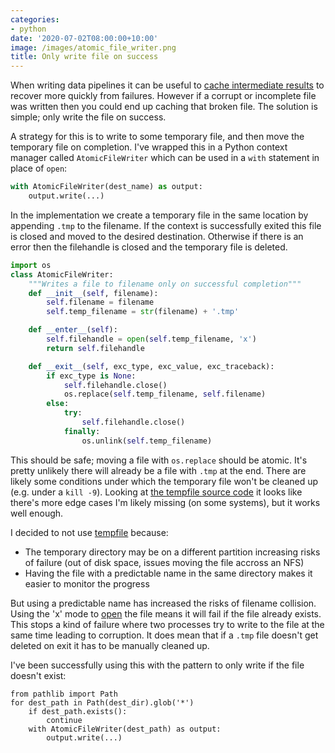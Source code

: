 ```yaml
---
categories:
- python
date: '2020-07-02T08:00:00+10:00'
image: /images/atomic_file_writer.png
title: Only write file on success
---
```


When writing data pipelines it can be useful to [cache intermediate results](/caching-pipelines) to recover more quickly from failures.
However if a corrupt or incomplete file was written then you could end up caching that broken file.
The solution is simple; only write the file on success.

A strategy for this is to write to some temporary file, and then move the temporary file on completion.
I've wrapped this in a Python context manager called `AtomicFileWriter` which can be used in a `with` statement in place of `open`:

```python
with AtomicFileWriter(dest_name) as output:
    output.write(...)
```

In the implementation we create a temporary file in the same location by appending `.tmp` to the filename.
If the context is successfully exited this file is closed and moved to the desired destination.
Otherwise if there is an error then the filehandle is closed and the temporary file is deleted.


```python
import os
class AtomicFileWriter:
    """Writes a file to filename only on successful completion"""
    def __init__(self, filename):
        self.filename = filename
        self.temp_filename = str(filename) + '.tmp'

    def __enter__(self):
        self.filehandle = open(self.temp_filename, 'x')
        return self.filehandle

    def __exit__(self, exc_type, exc_value, exc_traceback):
        if exc_type is None:
            self.filehandle.close()
            os.replace(self.temp_filename, self.filename)
        else:
            try:
                self.filehandle.close()
            finally:
                os.unlink(self.temp_filename)
```


This should be safe; moving a file with `os.replace` should be atomic.
It's pretty unlikely there will already be a file with `.tmp` at the end.
There are likely some conditions under which the temporary file won't be cleaned up (e.g. under a `kill -9`).
Looking at [the tempfile source code](https://github.com/python/cpython/blob/master/Lib/tempfile.py) it looks like there's more edge cases I'm likely missing (on some systems), but it works well enough.

I decided to not use [tempfile](https://docs.python.org/3/library/tempfile.html) because:

* The temporary directory may be on a different partition increasing risks of failure (out of disk space, issues moving the file accross an NFS)
* Having the file with a predictable name in the same directory makes it easier to monitor the progress

But using a predictable name has increased the risks of filename collision.
Using the 'x' mode to [open](https://docs.python.org/3/library/functions.html#open) the file means it will fail if the file already exists.
This stops a kind of failure where two processes try to write to the file at the same time leading to corruption.
It does mean that if a `.tmp` file doesn't get deleted on exit it has to be manually cleaned up.


I've been successfully using this with the pattern to only write if the file doesn't exist:

```
from pathlib import Path
for dest_path in Path(dest_dir).glob('*')
    if dest_path.exists():
        continue
    with AtomicFileWriter(dest_path) as output:
        output.write(...)
```